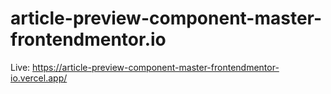 # article-preview-component-master-frontendmentor.io

Live: https://article-preview-component-master-frontendmentor-io.vercel.app/
